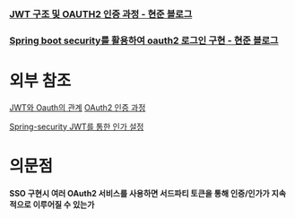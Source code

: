  ### [JWT 구조 및 OAUTH2 인증 과정 - 현준 블로그](https://why-doing.tistory.com/15)

### [Spring boot security를 활용하여 oauth2 로그인 구현 - 현준 블로그](https://why-doing.tistory.com/16)


# 외부 참조
[JWT와 Oauth의 관계](https://jeonyoungho.github.io/posts/JWT와-OAuth의-관계/)
[OAuth2 인증 과정](https://autumnly.tistory.com/64)

[Spring-security JWT를 통한 인가 설정](https://gksdudrb922.tistory.com/217)



# 의문점
#### SSO 구현시 여러 OAuth2 서비스를 사용하면 서드파티 토큰을 통해 인증/인가가 지속적으로 이루어질 수 있는가
